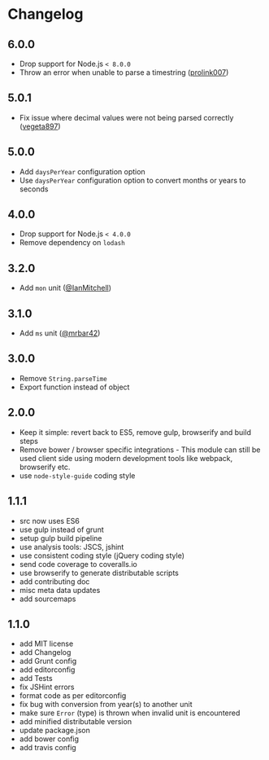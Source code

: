 # Changelog

## 6.0.0

- Drop support for Node.js `< 8.0.0`
- Throw an error when unable to parse a timestring ([prolink007](https://github.com/prolink007))

## 5.0.1

- Fix issue where decimal values were not being parsed correctly ([vegeta897](https://github.com/vegeta897))

## 5.0.0

- Add `daysPerYear` configuration option
- Use `daysPerYear` configuration option to convert months or years to seconds

## 4.0.0

- Drop support for Node.js `< 4.0.0`
- Remove dependency on `lodash`

## 3.2.0

- Add `mon` unit ([@IanMitchell](https://github.com/IanMitchell))

## 3.1.0

- Add `ms` unit ([@mrbar42](https://github.com/mrbar42))

## 3.0.0

- Remove `String.parseTime`
- Export function instead of object

## 2.0.0

- Keep it simple: revert back to ES5, remove gulp, browserify and build steps
- Remove bower / browser specific integrations - This module can still be used client side using modern development tools like webpack, browserify etc.
- use `node-style-guide` coding style

## 1.1.1

- src now uses ES6
- use gulp instead of grunt
- setup gulp build pipeline
- use analysis tools: JSCS, jshint
- use consistent coding style (jQuery coding style)
- send code coverage to coveralls.io
- use browserify to generate distributable scripts
- add contributing doc
- misc meta data updates
- add sourcemaps

## 1.1.0

- add MIT license
- add Changelog
- add Grunt config
- add editorconfig
- add Tests
- fix JSHint errors
- format code as per editorconfig
- fix bug with conversion from year(s) to another unit
- make sure `Error` (type) is thrown when invalid unit is encountered
- add minified distributable version
- update package.json
- add bower config
- add travis config
